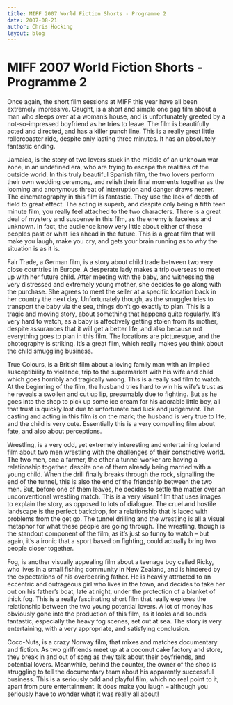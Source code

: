 ```yaml
---
title: MIFF 2007 World Fiction Shorts - Programme 2
date: 2007-08-21
author: Chris Hocking
layout: blog
---
```

# MIFF 2007 World Fiction Shorts - Programme 2

Once again, the short film sessions at MIFF this year have all been extremely impressive. Caught, is a short and simple one gag film about a man who sleeps over at a woman’s house, and is unfortunately greeted by a not-so-impressed boyfriend as he tries to leave. The film is beautifully acted and directed, and has a killer punch line. This is a really great little rollercoaster ride, despite only lasting three minutes. It has an absolutely fantastic ending.

Jamaica, is the story of two lovers stuck in the middle of an unknown war zone, in an undefined era, who are trying to escape the realities of the outside world. In this truly beautiful Spanish film, the two lovers perform their own wedding ceremony, and relish their final moments together as the looming and anonymous threat of interruption and danger draws nearer. The cinematography in this film is fantastic. They use the lack of depth of field to great effect. The acting is superb, and despite only being a fifth teen minute film, you really feel attached to the two characters. There is a great deal of mystery and suspense in this film, as the enemy is faceless and unknown. In fact, the audience know very little about either of these peoples past or what lies ahead in the future. This is a great film that will make you laugh, make you cry, and gets your brain running as to why the situation is as it is.

Fair Trade, a German film, is a story about child trade between two very close countries in Europe. A desperate lady makes a trip overseas to meet up with her future child. After meeting with the baby, and witnessing the very distressed and extremely young mother, she decides to go along with the purchase. She agrees to meet the seller at a specific location back in her country the next day. Unfortunately though, as the smuggler tries to transport the baby via the sea, things don’t go exactly to plan. This is a tragic and moving story, about something that happens quite regularly. It’s very hard to watch, as a baby is affectively getting stolen from its mother, despite assurances that it will get a better life, and also because not everything goes to plan in this film. The locations are picturesque, and the photography is striking. It’s a great film, which really makes you think about the child smuggling business.

True Colours, is a British film about a loving family man with an implied susceptibility to violence, trip to the supermarket with his wife and child which goes horribly and tragically wrong. This is a really sad film to watch. At the beginning of the film, the husband tries hard to win his wife’s trust as he reveals a swollen and cut up lip, presumably due to fighting. But as he goes into the shop to pick up some ice cream for his adorable little boy, all that trust is quickly lost due to unfortunate bad luck and judgement. The casting and acting in this film is on the mark; the husband is very true to life, and the child is very cute. Essentially this is a very compelling film about fate, and also about perceptions.

Wrestling, is a very odd, yet extremely interesting and entertaining Iceland film about two men wrestling with the challenges of their constrictive world. The two men, one a farmer, the other a tunnel worker are having a relationship together, despite one of them already being married with a young child. When the drill finally breaks through the rock, signalling the end of the tunnel, this is also the end of the friendship between the two men. But, before one of them leaves, he decides to settle the matter over an unconventional wrestling match. This is a very visual film that uses images to explain the story, as opposed to lots of dialogue. The cruel and hostile landscape is the perfect backdrop, for a relationship that is laced with problems from the get go. The tunnel drilling and the wrestling is all a visual metaphor for what these people are going through. The wrestling, though is the standout component of the film, as it’s just so funny to watch – but again, it’s a ironic that a sport based on fighting, could actually bring two people closer together.

Fog, is another visually appealing film about a teenage boy called Ricky, who lives in a small fishing community in New Zealand, and is hindered by the expectations of his overbearing father. He is heavily attracted to an eccentric and outrageous girl who lives in the town, and decides to take her out on his father’s boat, late at night, under the protection of a blanket of thick fog. This is a really fascinating short film that really explores the relationship between the two young potential lovers. A lot of money has obviously gone into the production of this film, as it looks and sounds fantastic; especially the heavy fog scenes, set out at sea. The story is very entertaining, with a very appropriate, and satisfying conclusion.

Coco-Nuts, is a crazy Norway film, that mixes and matches documentary and fiction. As two girlfriends meet up at a coconut cake factory and store, they break in and out of song as they talk about their boyfriends, and potential lovers. Meanwhile, behind the counter, the owner of the shop is struggling to tell the documentary team about his apparently successful business. This is a seriously odd and playful film, which no real point to it, apart from pure entertainment. It does make you laugh – although you seriously have to wonder what it was really all about!